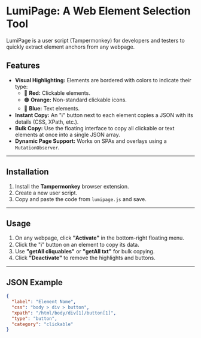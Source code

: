 # LumiPage: A Web Element Selection Tool

LumiPage is a user script (Tampermonkey) for developers and testers to quickly extract element anchors from any webpage.

## Features

  * **Visual Highlighting:** Elements are bordered with colors to indicate their type:
      * 🔴 **Red:** Clickable elements.
      * 🟠 **Orange:** Non-standard clickable icons.
      * 🔵 **Blue:** Text elements.
  * **Instant Copy:** An "ℹ️" button next to each element copies a JSON with its details (CSS, XPath, etc.).
  * **Bulk Copy:** Use the floating interface to copy all clickable or text elements at once into a single JSON array.
  * **Dynamic Page Support:** Works on SPAs and overlays using a `MutationObserver`.

-----

## Installation

1.  Install the **Tampermonkey** browser extension.
2.  Create a new user script.
3.  Copy and paste the code from `lumipage.js` and save.

-----

## Usage

1.  On any webpage, click **"Activate"** in the bottom-right floating menu.
2.  Click the "ℹ️" button on an element to copy its data.
3.  Use **"getAll cliquables"** or **"getAll txt"** for bulk copying.
4.  Click **"Deactivate"** to remove the highlights and buttons.

-----

## JSON Example
```json
{
  "label": "Element Name",
  "css": "body > div > button",
  "xpath": "/html/body/div[1]/button[1]",
  "type": "button",
  "category": "clickable"
}
```
